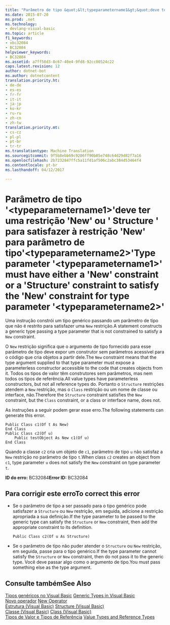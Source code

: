 ```yaml
---
title: "Parâmetro de tipo &quot;&lt;typeparametername1&gt;&quot;deve ter uma restrição &quot;New&quot; ou &quot; Structure &quot; para satisfazer à restrição &quot;New&quot; para parâmetro de tipo&quot;&lt;typeparametername2&gt;&quot; | Documentos do Microsoft"
ms.date: 2015-07-20
ms.prod: .net
ms.technology:
- devlang-visual-basic
ms.topic: article
f1_keywords:
- vbc32084
- BC32084
helpviewer_keywords:
- BC32084
ms.assetid: a7ff58d3-8c67-40e4-9fd8-92cc00524c22
caps.latest.revision: 12
author: dotnet-bot
ms.author: dotnetcontent
translation.priority.ht:
- de-de
- es-es
- fr-fr
- it-it
- ja-jp
- ko-kr
- ru-ru
- zh-cn
- zh-tw
translation.priority.mt:
- cs-cz
- pl-pl
- pt-br
- tr-tr
ms.translationtype: Machine Translation
ms.sourcegitcommit: 9f5b8ebb69c9206ff90b05e748c64d29d82f7a16
ms.openlocfilehash: 2b7232847ffc5a11fd1af506c2abc384d53464f4
ms.contentlocale: pt-br
ms.lasthandoff: 04/12/2017

---
```

# <a name="type-parameter-39lttypeparametername1gt39-must-have-either-a-39new39-constraint-or-a-39structure39-constraint-to-satisfy-the-39new39-constraint-for-type-parameter-39lttypeparametername2gt39"></a><span data-ttu-id="c1540-102">Parâmetro de tipo '&lt;typeparametername1&gt;'deve ter uma restrição 'New' ou ' Structure ' para satisfazer à restrição 'New' para parâmetro de tipo'&lt;typeparametername2&gt;'</span><span class="sxs-lookup"><span data-stu-id="c1540-102">Type parameter &#39;&lt;typeparametername1&gt;&#39; must have either a &#39;New&#39; constraint or a &#39;Structure&#39; constraint to satisfy the &#39;New&#39; constraint for type parameter &#39;&lt;typeparametername2&gt;&#39;</span></span>
<span data-ttu-id="c1540-103">Uma instrução constrói um tipo genérico passando um parâmetro de tipo que não é restrito para satisfazer uma `New` restrição.</span><span class="sxs-lookup"><span data-stu-id="c1540-103">A statement constructs a generic type passing a type parameter that is not constrained to satisfy a `New` constraint.</span></span>  
  
 <span data-ttu-id="c1540-104">O `New` restrição significa que o argumento de tipo fornecido para esse parâmetro de tipo deve expor um construtor sem parâmetros acessível para o código que cria objetos a partir dele.</span><span class="sxs-lookup"><span data-stu-id="c1540-104">The `New` constraint means that the type argument supplied to that type parameter must expose a parameterless constructor accessible to the code that creates objects from it.</span></span> <span data-ttu-id="c1540-105">Todos os tipos de valor têm construtores sem parâmetros, mas nem todos os tipos de referência.</span><span class="sxs-lookup"><span data-stu-id="c1540-105">All value types have parameterless constructors, but not all reference types do.</span></span> <span data-ttu-id="c1540-106">Portanto o `Structure` restrições atendem a `New` restrição, mas o `Class` restrição ou um nome de classe ou interface, não.</span><span class="sxs-lookup"><span data-stu-id="c1540-106">Therefore the `Structure` constraint satisfies the `New` constraint, but the `Class` constraint, or a class or interface name, does not.</span></span>  
  
 <span data-ttu-id="c1540-107">As instruções a seguir podem gerar esse erro.</span><span class="sxs-lookup"><span data-stu-id="c1540-107">The following statements can generate this error.</span></span>  
  
```  
Public Class c1(Of t As New)  
End Class  
Public Class c2(Of u)  
    Public testObject As New c1(Of u)  
End Class  
```  
  
 <span data-ttu-id="c1540-108">Quando a classe `c2` cria um objeto de `c1`, parâmetro de tipo `u` não satisfaz a `New` restrição no parâmetro de tipo `t`.</span><span class="sxs-lookup"><span data-stu-id="c1540-108">When class `c2` creates an object from `c1`, type parameter `u` does not satisfy the `New` constraint on type parameter `t`.</span></span>  
  
 <span data-ttu-id="c1540-109">**ID do erro:** BC32084</span><span class="sxs-lookup"><span data-stu-id="c1540-109">**Error ID:** BC32084</span></span>  
  
## <a name="to-correct-this-error"></a><span data-ttu-id="c1540-110">Para corrigir este erro</span><span class="sxs-lookup"><span data-stu-id="c1540-110">To correct this error</span></span>  
  
-   <span data-ttu-id="c1540-111">Se o parâmetro de tipo a ser passado para o tipo genérico pode satisfazer a `Structure` ou `New` restrição, em seguida, adicione a restrição apropriada a sua definição.</span><span class="sxs-lookup"><span data-stu-id="c1540-111">If the type parameter to be passed to the generic type can satisfy the `Structure` or `New` constraint, then add the appropriate constraint to its definition.</span></span>  
  
    ```  
    Public Class c2(Of u As Structure)  
    ```  
  
-   <span data-ttu-id="c1540-112">Se o parâmetro de tipo não puder atender o `Structure` ou `New` restrição, em seguida, passe para o tipo genérico.</span><span class="sxs-lookup"><span data-stu-id="c1540-112">If the type parameter cannot satisfy the `Structure` or `New` constraint, then do not pass it to the generic type.</span></span> <span data-ttu-id="c1540-113">Você deve passar algo como o argumento de tipo.</span><span class="sxs-lookup"><span data-stu-id="c1540-113">You must pass something else as the type argument.</span></span>  
  
## <a name="see-also"></a><span data-ttu-id="c1540-114">Consulte também</span><span class="sxs-lookup"><span data-stu-id="c1540-114">See Also</span></span>  
 <span data-ttu-id="c1540-115">[Tipos genéricos no Visual Basic](../../visual-basic/programming-guide/language-features/data-types/generic-types.md) </span><span class="sxs-lookup"><span data-stu-id="c1540-115">[Generic Types in Visual Basic](../../visual-basic/programming-guide/language-features/data-types/generic-types.md) </span></span>  
<span data-ttu-id="c1540-116"> [Novo operador](../../visual-basic/language-reference/operators/new-operator.md) </span><span class="sxs-lookup"><span data-stu-id="c1540-116"> [New Operator](../../visual-basic/language-reference/operators/new-operator.md) </span></span>  
<span data-ttu-id="c1540-117"> [Estrutura (Visual Basic)](http://msdn.microsoft.com/en-us/263ce115-ac36-4c05-8cb7-0e0eead5c6d0) </span><span class="sxs-lookup"><span data-stu-id="c1540-117"> [Structure (Visual Basic)](http://msdn.microsoft.com/en-us/263ce115-ac36-4c05-8cb7-0e0eead5c6d0) </span></span>  
<span data-ttu-id="c1540-118"> [Classe (Visual Basic)](http://msdn.microsoft.com/en-us/0777c6e6-46bc-451b-ad70-57b49d4ef4f7) </span><span class="sxs-lookup"><span data-stu-id="c1540-118"> [Class (Visual Basic)](http://msdn.microsoft.com/en-us/0777c6e6-46bc-451b-ad70-57b49d4ef4f7) </span></span>  
<span data-ttu-id="c1540-119"> [Tipos de Valor e Tipos de Referência](../../visual-basic/programming-guide/language-features/data-types/value-types-and-reference-types.md)</span><span class="sxs-lookup"><span data-stu-id="c1540-119"> [Value Types and Reference Types](../../visual-basic/programming-guide/language-features/data-types/value-types-and-reference-types.md)</span></span>
